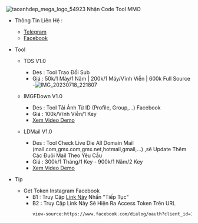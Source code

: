 ![taoanhdep_mega_logo_54923](https://github.com/NNHSoft/nnhsoft/assets/137013278/11cb00a4-f06b-47dd-8e89-68140415cd7e)
Nhận Code Tool MMO
- Thông Tin Liên Hệ :
  - <a href="https://t.me/NNHSoft">Telegram</a>
  - <a href="https://www.facebook.com/profile.php?id=100093411416254">Facebook</a>

- Tool
  - TDS V1.0
     - Des : Tool Trao Đổi Sub
     - Giá : 50k/1 Máy/1 Năm | 200k/1 Máy/Vĩnh Viễn | 600k Full Source
      -![IMG_20230718_221807](https://github.com/NNHSoft/nnhsoft/assets/137013278/5ee62169-5a4a-4866-ab79-01c3a5c6ce67)

  - IMGFDown V1.0
    - Des : Tool Tải Ảnh Từ ID (Profile, Group,...) Facebook
    - Giá : 100k/Vĩnh Viễn/1 Key
    - <a href="https://youtu.be/r0ytiwQ6paM">Xem Video Demo</a>
  - LDMail V1.0
    - Des : Tool Check Live Die All Domain Mail (mail.com,gmx.com,gmx.net,hotmail,gmail,...) ,sẽ Update Thêm Các Đuôi Mail Theo Yêu Cầu
    - Giá : 300k/1 Tháng/1 Key - 900k/1 Năm/2 Key
    - <a href="https://youtu.be/E4rKfXz-HqY">Xem Video Demo</a>

- Tip
  - Get Token Instagram Facebook
    - B1 : Truy Cập <a href="https://bit.ly/3gWryme">Link Này</a> Nhấn "Tiếp Tục"
    - B2 : Truy Cập Link Này Sẽ Hiện Ra Access Token Trên URL
        ```bash
        view-source:https://www.facebook.com/dialog/oauth?client_id=124024574287414&redirect_uri=https://www.instagram.com/accounts/signup/&&scope=email&response_type=token
        ```
     
